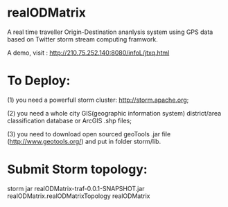 realODMatrix
============

A real time traveller Origin-Destination ananlysis system using GPS data based on Twitter storm stream computing framwork.

A demo, visit : http://210.75.252.140:8080/infoL/jtxq.html




To Deploy:
====

(1) you need a powerfull storm cluster: http://storm.apache.org;

(2) you need a whole city GIS(geographic information system) district/area classification database or   ArcGIS .shp files;

(3) you need to download open sourced geoTools .jar file (http://www.geotools.org/) and put in  folder storm/lib.

Submit Storm topology:
====
storm jar  realODMatrix-traf-0.0.1-SNAPSHOT.jar  realODMatrix.realODMatrixTopology  realODMatrix
